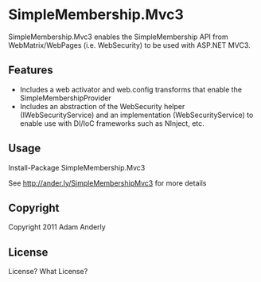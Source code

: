 # SimpleMembership.Mvc3

SimpleMembership.Mvc3 enables the SimpleMembership API from WebMatrix/WebPages (i.e. WebSecurity) to be used with ASP.NET MVC3.

## Features

* Includes a web activator and web.config transforms that enable the SimpleMembershipProvider
* Includes an abstraction of the WebSecurity helper (IWebSecurityService) and an implementation (WebSecurityService) to enable use with DI/IoC frameworks such as NInject, etc.

## Usage

Install-Package SimpleMembership.Mvc3

See http://ander.ly/SimpleMembershipMvc3 for more details

## Copyright

Copyright 2011 Adam Anderly

## License

License? What License?